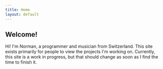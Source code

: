 ```yaml
---
title: Home
layout: default
---
```


## Welcome!

Hi! I'm Norman, a programmer and musician from Switzerland. This site exists primarily for people to view the projects I'm working on. Currently, this site is a work in progress, but that should change as soon as I find the time to finish it.